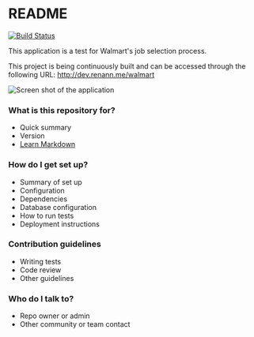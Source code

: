 # README #

[![Build Status](http://build.renann.me/buildStatus/icon?job=DeliveryOptimization)](http://build.renann.me/job/DeliveryOptimization/)

This application is a test for Walmart's job selection process.

This project is being continuously built and can be accessed through the following URL: http://dev.renann.me/walmart

![Screen shot of the application](http://s16.postimg.org/ki3ehyikl/print.png)

### What is this repository for? ###

* Quick summary
* Version
* [Learn Markdown](https://bitbucket.org/tutorials/markdowndemo)

### How do I get set up? ###

* Summary of set up
* Configuration
* Dependencies
* Database configuration
* How to run tests
* Deployment instructions

### Contribution guidelines ###

* Writing tests
* Code review
* Other guidelines

### Who do I talk to? ###

* Repo owner or admin
* Other community or team contact